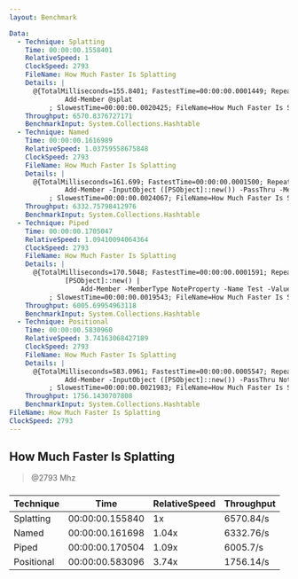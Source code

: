 ```yaml
---
layout: Benchmark

Data: 
  - Technique: Splatting
    Time: 00:00:00.1558401
    RelativeSpeed: 1
    ClockSpeed: 2793
    FileName: How Much Faster Is Splatting
    Details: |
      @{TotalMilliseconds=155.8401; FastestTime=00:00:00.0001449; RepeatCount=1024; Command=
              Add-Member @splat 
          ; SlowestTime=00:00:00.0020425; FileName=How Much Faster Is Splatting; GroupName=; BenchmarkInput=System.Collections.Hashtable; TotalTime=00:00:00.1558401; AverageTime=00:00:00.0001521}
    Throughput: 6570.8376727171
    BenchmarkInput: System.Collections.Hashtable
  - Technique: Named
    Time: 00:00:00.1616989
    RelativeSpeed: 1.03759558675848
    ClockSpeed: 2793
    FileName: How Much Faster Is Splatting
    Details: |
      @{TotalMilliseconds=161.699; FastestTime=00:00:00.0001500; RepeatCount=1024; Command=
              Add-Member -InputObject ([PSObject]::new()) -PassThru -MemberType NoteProperty -Name Test -Value 1 
          ; SlowestTime=00:00:00.0024067; FileName=How Much Faster Is Splatting; GroupName=; BenchmarkInput=System.Collections.Hashtable; TotalTime=00:00:00.1616989; AverageTime=00:00:00.0001579}
    Throughput: 6332.75798412976
    BenchmarkInput: System.Collections.Hashtable
  - Technique: Piped
    Time: 00:00:00.1705047
    RelativeSpeed: 1.09410094064364
    ClockSpeed: 2793
    FileName: How Much Faster Is Splatting
    Details: |
      @{TotalMilliseconds=170.5048; FastestTime=00:00:00.0001591; RepeatCount=1024; Command=
              [PSObject]::new() | 
                  Add-Member -MemberType NoteProperty -Name Test -Value 1 -PassThru
          ; SlowestTime=00:00:00.0019543; FileName=How Much Faster Is Splatting; GroupName=; BenchmarkInput=System.Collections.Hashtable; TotalTime=00:00:00.1705047; AverageTime=00:00:00.0001665}
    Throughput: 6005.69954963118
    BenchmarkInput: System.Collections.Hashtable
  - Technique: Positional
    Time: 00:00:00.5830960
    RelativeSpeed: 3.74163068427189
    ClockSpeed: 2793
    FileName: How Much Faster Is Splatting
    Details: |
      @{TotalMilliseconds=583.0961; FastestTime=00:00:00.0005547; RepeatCount=1024; Command=
              Add-Member -InputObject ([PSObject]::new()) -PassThru NoteProperty Test 1 
          ; SlowestTime=00:00:00.0021983; FileName=How Much Faster Is Splatting; GroupName=; BenchmarkInput=System.Collections.Hashtable; TotalTime=00:00:00.5830960; AverageTime=00:00:00.0005694}
    Throughput: 1756.1430707808
    BenchmarkInput: System.Collections.Hashtable
FileName: How Much Faster Is Splatting
ClockSpeed: 2793
---
```

How Much Faster Is Splatting
----------------------------
> @2793 Mhz


### 


|Technique |Time           |RelativeSpeed|Throughput|
|----------|---------------|-------------|----------|
|Splatting |00:00:00.155840|1x           |6570.84/s |
|Named     |00:00:00.161698|1.04x        |6332.76/s |
|Piped     |00:00:00.170504|1.09x        |6005.7/s  |
|Positional|00:00:00.583096|3.74x        |1756.14/s |
